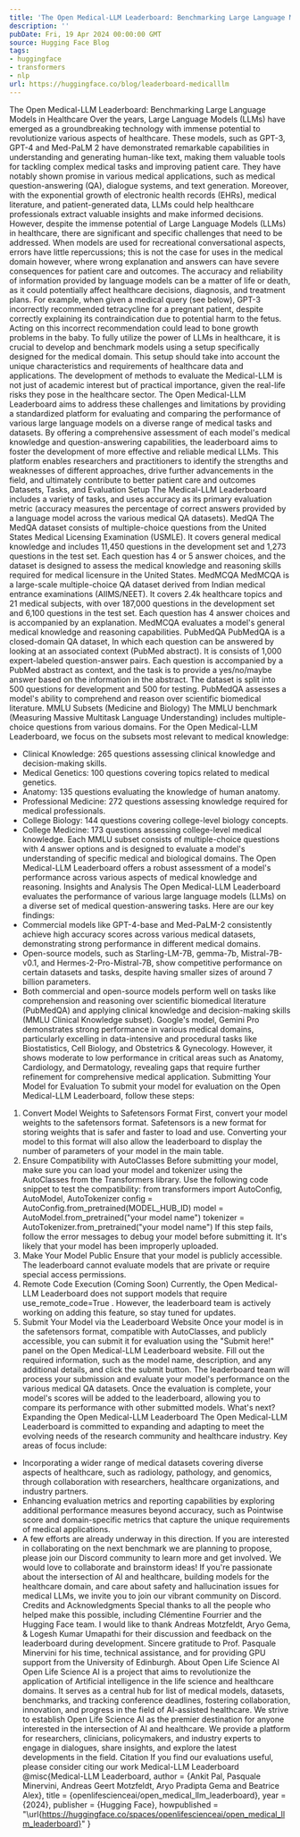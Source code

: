 ```yaml
---
title: 'The Open Medical-LLM Leaderboard: Benchmarking Large Language Models in Healthcare'
description: ''
pubDate: Fri, 19 Apr 2024 00:00:00 GMT
source: Hugging Face Blog
tags:
- huggingface
- transformers
- nlp
url: https://huggingface.co/blog/leaderboard-medicalllm
---
```


The Open Medical-LLM Leaderboard: Benchmarking Large Language Models in Healthcare
Over the years, Large Language Models (LLMs) have emerged as a groundbreaking technology with immense potential to revolutionize various aspects of healthcare. These models, such as GPT-3, GPT-4 and Med-PaLM 2 have demonstrated remarkable capabilities in understanding and generating human-like text, making them valuable tools for tackling complex medical tasks and improving patient care. They have notably shown promise in various medical applications, such as medical question-answering (QA), dialogue systems, and text generation. Moreover, with the exponential growth of electronic health records (EHRs), medical literature, and patient-generated data, LLMs could help healthcare professionals extract valuable insights and make informed decisions.
However, despite the immense potential of Large Language Models (LLMs) in healthcare, there are significant and specific challenges that need to be addressed.
When models are used for recreational conversational aspects, errors have little repercussions; this is not the case for uses in the medical domain however, where wrong explanation and answers can have severe consequences for patient care and outcomes. The accuracy and reliability of information provided by language models can be a matter of life or death, as it could potentially affect healthcare decisions, diagnosis, and treatment plans.
For example, when given a medical query (see below), GPT-3 incorrectly recommended tetracycline for a pregnant patient, despite correctly explaining its contraindication due to potential harm to the fetus. Acting on this incorrect recommendation could lead to bone growth problems in the baby.
To fully utilize the power of LLMs in healthcare, it is crucial to develop and benchmark models using a setup specifically designed for the medical domain. This setup should take into account the unique characteristics and requirements of healthcare data and applications. The development of methods to evaluate the Medical-LLM is not just of academic interest but of practical importance, given the real-life risks they pose in the healthcare sector.
The Open Medical-LLM Leaderboard aims to address these challenges and limitations by providing a standardized platform for evaluating and comparing the performance of various large language models on a diverse range of medical tasks and datasets. By offering a comprehensive assessment of each model's medical knowledge and question-answering capabilities, the leaderboard aims to foster the development of more effective and reliable medical LLMs.
This platform enables researchers and practitioners to identify the strengths and weaknesses of different approaches, drive further advancements in the field, and ultimately contribute to better patient care and outcomes
Datasets, Tasks, and Evaluation Setup
The Medical-LLM Leaderboard includes a variety of tasks, and uses accuracy as its primary evaluation metric (accuracy measures the percentage of correct answers provided by a language model across the various medical QA datasets).
MedQA
The MedQA dataset consists of multiple-choice questions from the United States Medical Licensing Examination (USMLE). It covers general medical knowledge and includes 11,450 questions in the development set and 1,273 questions in the test set. Each question has 4 or 5 answer choices, and the dataset is designed to assess the medical knowledge and reasoning skills required for medical licensure in the United States.
MedMCQA
MedMCQA is a large-scale multiple-choice QA dataset derived from Indian medical entrance examinations (AIIMS/NEET). It covers 2.4k healthcare topics and 21 medical subjects, with over 187,000 questions in the development set and 6,100 questions in the test set. Each question has 4 answer choices and is accompanied by an explanation. MedMCQA evaluates a model's general medical knowledge and reasoning capabilities.
PubMedQA
PubMedQA is a closed-domain QA dataset, In which each question can be answered by looking at an associated context (PubMed abstract). It is consists of 1,000 expert-labeled question-answer pairs. Each question is accompanied by a PubMed abstract as context, and the task is to provide a yes/no/maybe answer based on the information in the abstract. The dataset is split into 500 questions for development and 500 for testing. PubMedQA assesses a model's ability to comprehend and reason over scientific biomedical literature.
MMLU Subsets (Medicine and Biology)
The MMLU benchmark (Measuring Massive Multitask Language Understanding) includes multiple-choice questions from various domains. For the Open Medical-LLM Leaderboard, we focus on the subsets most relevant to medical knowledge:
- Clinical Knowledge: 265 questions assessing clinical knowledge and decision-making skills.
- Medical Genetics: 100 questions covering topics related to medical genetics.
- Anatomy: 135 questions evaluating the knowledge of human anatomy.
- Professional Medicine: 272 questions assessing knowledge required for medical professionals.
- College Biology: 144 questions covering college-level biology concepts.
- College Medicine: 173 questions assessing college-level medical knowledge.
Each MMLU subset consists of multiple-choice questions with 4 answer options and is designed to evaluate a model's understanding of specific medical and biological domains.
The Open Medical-LLM Leaderboard offers a robust assessment of a model's performance across various aspects of medical knowledge and reasoning.
Insights and Analysis
The Open Medical-LLM Leaderboard evaluates the performance of various large language models (LLMs) on a diverse set of medical question-answering tasks. Here are our key findings:
- Commercial models like GPT-4-base and Med-PaLM-2 consistently achieve high accuracy scores across various medical datasets, demonstrating strong performance in different medical domains.
- Open-source models, such as Starling-LM-7B, gemma-7b, Mistral-7B-v0.1, and Hermes-2-Pro-Mistral-7B, show competitive performance on certain datasets and tasks, despite having smaller sizes of around 7 billion parameters.
- Both commercial and open-source models perform well on tasks like comprehension and reasoning over scientific biomedical literature (PubMedQA) and applying clinical knowledge and decision-making skills (MMLU Clinical Knowledge subset).
Google's model, Gemini Pro demonstrates strong performance in various medical domains, particularly excelling in data-intensive and procedural tasks like Biostatistics, Cell Biology, and Obstetrics & Gynecology. However, it shows moderate to low performance in critical areas such as Anatomy, Cardiology, and Dermatology, revealing gaps that require further refinement for comprehensive medical application.
Submitting Your Model for Evaluation
To submit your model for evaluation on the Open Medical-LLM Leaderboard, follow these steps:
1. Convert Model Weights to Safetensors Format
First, convert your model weights to the safetensors format. Safetensors is a new format for storing weights that is safer and faster to load and use. Converting your model to this format will also allow the leaderboard to display the number of parameters of your model in the main table.
2. Ensure Compatibility with AutoClasses
Before submitting your model, make sure you can load your model and tokenizer using the AutoClasses from the Transformers library. Use the following code snippet to test the compatibility:
from transformers import AutoConfig, AutoModel, AutoTokenizer
config = AutoConfig.from_pretrained(MODEL_HUB_ID)
model = AutoModel.from_pretrained("your model name")
tokenizer = AutoTokenizer.from_pretrained("your model name")
If this step fails, follow the error messages to debug your model before submitting it. It's likely that your model has been improperly uploaded.
3. Make Your Model Public
Ensure that your model is publicly accessible. The leaderboard cannot evaluate models that are private or require special access permissions.
4. Remote Code Execution (Coming Soon)
Currently, the Open Medical-LLM Leaderboard does not support models that require use_remote_code=True
. However, the leaderboard team is actively working on adding this feature, so stay tuned for updates.
5. Submit Your Model via the Leaderboard Website
Once your model is in the safetensors format, compatible with AutoClasses, and publicly accessible, you can submit it for evaluation using the "Submit here!" panel on the Open Medical-LLM Leaderboard website. Fill out the required information, such as the model name, description, and any additional details, and click the submit button.
The leaderboard team will process your submission and evaluate your model's performance on the various medical QA datasets. Once the evaluation is complete, your model's scores will be added to the leaderboard, allowing you to compare its performance with other submitted models.
What's next? Expanding the Open Medical-LLM Leaderboard
The Open Medical-LLM Leaderboard is committed to expanding and adapting to meet the evolving needs of the research community and healthcare industry. Key areas of focus include:
- Incorporating a wider range of medical datasets covering diverse aspects of healthcare, such as radiology, pathology, and genomics, through collaboration with researchers, healthcare organizations, and industry partners.
- Enhancing evaluation metrics and reporting capabilities by exploring additional performance measures beyond accuracy, such as Pointwise score and domain-specific metrics that capture the unique requirements of medical applications.
- A few efforts are already underway in this direction. If you are interested in collaborating on the next benchmark we are planning to propose, please join our Discord community to learn more and get involved. We would love to collaborate and brainstorm ideas!
If you're passionate about the intersection of AI and healthcare, building models for the healthcare domain, and care about safety and hallucination issues for medical LLMs, we invite you to join our vibrant community on Discord.
Credits and Acknowledgments
Special thanks to all the people who helped make this possible, including Clémentine Fourrier and the Hugging Face team. I would like to thank Andreas Motzfeldt, Aryo Gema, & Logesh Kumar Umapathi for their discussion and feedback on the leaderboard during development. Sincere gratitude to Prof. Pasquale Minervini for his time, technical assistance, and for providing GPU support from the University of Edinburgh.
About Open Life Science AI
Open Life Science AI is a project that aims to revolutionize the application of Artificial intelligence in the life science and healthcare domains. It serves as a central hub for list of medical models, datasets, benchmarks, and tracking conference deadlines, fostering collaboration, innovation, and progress in the field of AI-assisted healthcare. We strive to establish Open Life Science AI as the premier destination for anyone interested in the intersection of AI and healthcare. We provide a platform for researchers, clinicians, policymakers, and industry experts to engage in dialogues, share insights, and explore the latest developments in the field.
Citation
If you find our evaluations useful, please consider citing our work
Medical-LLM Leaderboard
@misc{Medical-LLM Leaderboard,
author = {Ankit Pal, Pasquale Minervini, Andreas Geert Motzfeldt, Aryo Pradipta Gema and Beatrice Alex},
title = {openlifescienceai/open_medical_llm_leaderboard},
year = {2024},
publisher = {Hugging Face},
howpublished = "\url{https://huggingface.co/spaces/openlifescienceai/open_medical_llm_leaderboard}"
}
